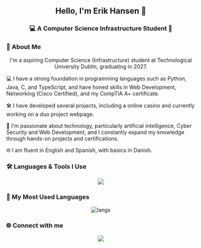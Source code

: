 <h2 align="center">Hello, I'm Erik Hansen 👾</h2>

<h3 align="center">💻 A Computer Science Infrastructure Student 🌃</h3>

### 🌌 About Me
<p align="center">
I'm a aspiring Computer Science (Infrastructure) student at Technological University Dublin, graduating in 2027.  

💻 I have a strong foundation in programming languages such as Python, Java, C, and TypeScript, and have honed skills in Web Development, Networking (Cisco Certified), and my CompTIA A+ certificate.  

🛠 I have developed several projects, including a online casino and currently working on a duo project webpage.  

🌟 I'm passionate about technology, particularly artificial intelligence, Cyber Security and Web Development, and I constantly expand my knowledge through hands-on projects and certifications.  

🌐 I am fluent in English and Spanish, with basics in Danish.
</p>

### 🛠 Languages & Tools I Use
<p align="center">
<img src="https://skillicons.dev/icons?i=python,js,ts,react,nodejs,html,css,tailwind,github,docker,linux,vscode,mysql,postgres,androidstudio&theme=dark" />
</p>

### 🚀 My Most Used Languages
<p align="center">
  <!--<img src="https://github-readme-stats.vercel.app/api?username=Nebr1s&show_icons=true&theme=radical&hide_border=true&bg_color=0D1117&title_color=00ffe7&icon_color=ff00ff" height="180"/>
  <img src="https://github-readme-streak-stats.herokuapp.com?user=Nebr1s&theme=radical&hide_border=true&background=0D1117&ring=ff00ff&fire=00ffe7&currStreakLabel=00ffe7" height="180"/>-->
  <img src="https://github-readme-stats.vercel.app/api/top-langs/?username=Nebr1s&layout=compact&hide_border=true&bg_color=f5f5f5&title_color=c41e3a&text_color=1a1a1a&icon_color=ffb300" alt="langs" />
</p>

### 🌐 Connect with me
<p align="center">
  <a href="https://linkedin.com/in/erik-hansen-nebris"><img src="https://img.shields.io/badge/LinkedIn-c41e3a?style=for-the-badge&logo=linkedin&logoColor=white"/></a>
</p>
